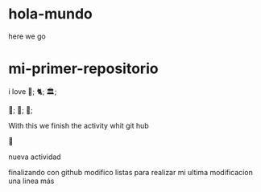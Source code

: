 # hola-mundo
 
here we go

# mi-primer-repositorio

 i love 🎼; 🐈; 🏛️; 

 🍎; 🥝; 🏀;

With this we finish the activity whit git hub


🖤

nueva actividad

finalizando con github
modifico listas
para realizar mi ultima modificacion
una linea más

